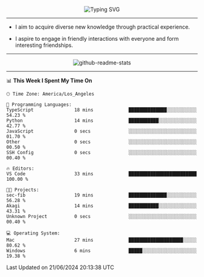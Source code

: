 <p align="center">
  <img src="https://readme-typing-svg.demolab.com?font=Fira+Code&weight=500&size=32&duration=2500&pause=1600&center=true&vCenter=true&random=false&width=1024&height=64&lines=Hi+there+%F0%9F%91%8B;I'm+delighted+you+could+make+it+here+%F0%9F%8E%89;I'm+Harry%2C+a+college+student+still+finding+my+way" alt="Typing SVG" />
</p>


---


- I aim to acquire diverse new knowledge through practical experience.

- I aspire to engage in friendly interactions with everyone and form interesting friendships.


---


<p align="center">
  <img src="https://github-readme-stats.vercel.app/api?username=Harry-Jing&show_icons=true" alt="github-readme-stats"/>
</p>


---

<!--START_SECTION:waka-->
📊 **This Week I Spent My Time On** 

```text
🕑︎ Time Zone: America/Los_Angeles

💬 Programming Languages: 
TypeScript               18 mins             ██████████████░░░░░░░░░░░   54.23 % 
Python                   14 mins             ███████████░░░░░░░░░░░░░░   42.77 % 
JavaScript               0 secs              ░░░░░░░░░░░░░░░░░░░░░░░░░   01.70 % 
Other                    0 secs              ░░░░░░░░░░░░░░░░░░░░░░░░░   00.50 % 
SSH Config               0 secs              ░░░░░░░░░░░░░░░░░░░░░░░░░   00.40 % 

🔥 Editors: 
VS Code                  33 mins             █████████████████████████   100.00 % 

🐱‍💻 Projects: 
sec-fib                  19 mins             ██████████████░░░░░░░░░░░   56.28 % 
Akagi                    14 mins             ███████████░░░░░░░░░░░░░░   43.31 % 
Unknown Project          0 secs              ░░░░░░░░░░░░░░░░░░░░░░░░░   00.40 % 

💻 Operating System: 
Mac                      27 mins             ████████████████████░░░░░   80.62 % 
Windows                  6 mins              █████░░░░░░░░░░░░░░░░░░░░   19.38 % 
```


 Last Updated on 21/06/2024 20:13:38 UTC
<!--END_SECTION:waka-->
